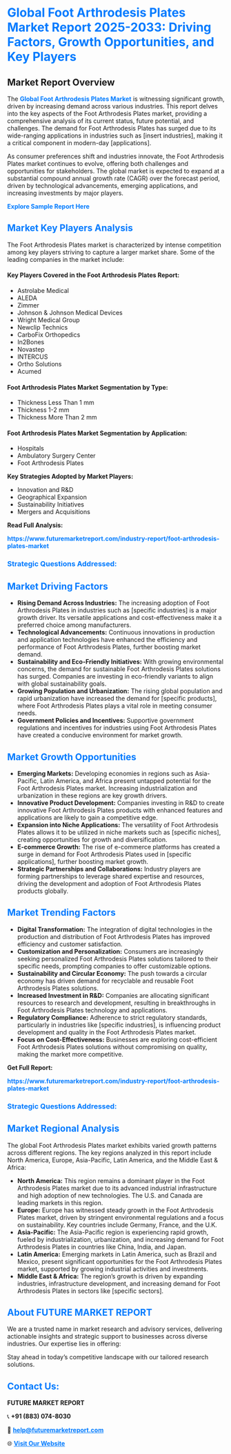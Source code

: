 <h1 style="color: #007BFF;">Global Foot Arthrodesis Plates Market Report 2025-2033: Driving Factors, Growth Opportunities, and Key Players</h1>

<section id="overview">
<h2>Market Report Overview</h2>
<p>The <a href="https://www.futuremarketreport.com/industry-report/foot-arthrodesis-plates-market" style="color: #007BFF; text-decoration: none;"><strong>Global Foot Arthrodesis Plates Market</strong></a> is witnessing significant growth, driven by increasing demand across various industries. This report delves into the key aspects of the Foot Arthrodesis Plates market, providing a comprehensive analysis of its current status, future potential, and challenges. The demand for Foot Arthrodesis Plates has surged due to its wide-ranging applications in industries such as [insert industries], making it a critical component in modern-day [applications].</p>
<p>As consumer preferences shift and industries innovate, the Foot Arthrodesis Plates market continues to evolve, offering both challenges and opportunities for stakeholders. The global market is expected to expand at a substantial compound annual growth rate (CAGR) over the forecast period, driven by technological advancements, emerging applications, and increasing investments by major players.</p>
</section>

<section id="overview">
<p><a href="https://www.futuremarketreport.com/request-sample/reportId=126867" style="color: #007BFF; text-decoration: none;"><strong>Explore Sample Report Here</strong></a></p>
</section>

<section id="key-players">
<h2 style="color: #007BFF;">Market Key Players Analysis</h2>
<p>The Foot Arthrodesis Plates market is characterized by intense competition among key players striving to capture a larger market share. Some of the leading companies in the market include:</p>
<h4>Key Players Covered in the Foot Arthrodesis Plates Report:</h4>
<ul><li>Astrolabe Medical</li><li>ALEDA</li><li>Zimmer</li><li>Johnson &amp; Johnson Medical Devices</li><li>Wright Medical Group</li><li>Newclip Technics</li><li>CarboFix Orthopedics</li><li>In2Bones</li><li>Novastep</li><li>INTERCUS</li><li>Ortho Solutions</li><li>Acumed</li></ul>
<h4>Foot Arthrodesis Plates Market Segmentation by Type:</h4>
<ul><li>Thickness Less Than 1 mm</li><li>Thickness 1-2 mm</li><li>Thickness More Than 2 mm</li></ul>

<h4>Foot Arthrodesis Plates Market Segmentation by Application:</h4>
<ul><li>Hospitals</li><li>Ambulatory Surgery Center</li><li>Foot Arthrodesis Plates</li></ul>
<p><strong>Key Strategies Adopted by Market Players:</strong></p>
<ul>
<li>Innovation and R&D</li>
<li>Geographical Expansion</li>
<li>Sustainability Initiatives</li>
<li>Mergers and Acquisitions</li>
</ul>
</section>

<section>
<p><strong>Read Full Analysis: </strong></p><a href="https://www.futuremarketreport.com/industry-report/foot-arthrodesis-plates-market" style="color: #007BFF; text-decoration: none;"><strong>https://www.futuremarketreport.com/industry-report/foot-arthrodesis-plates-market</strong></a>
<h3 style="color: #007BFF;">Strategic Questions Addressed:</h3>
</section>

<section id="driving-factors">
<h2 style="color: #007BFF;">Market Driving Factors</h2>
<ul>
<li><strong>Rising Demand Across Industries:</strong> The increasing adoption of Foot Arthrodesis Plates in industries such as [specific industries] is a major growth driver. Its versatile applications and cost-effectiveness make it a preferred choice among manufacturers.</li>
<li><strong>Technological Advancements:</strong> Continuous innovations in production and application technologies have enhanced the efficiency and performance of Foot Arthrodesis Plates, further boosting market demand.</li>
<li><strong>Sustainability and Eco-Friendly Initiatives:</strong> With growing environmental concerns, the demand for sustainable Foot Arthrodesis Plates solutions has surged. Companies are investing in eco-friendly variants to align with global sustainability goals.</li>
<li><strong>Growing Population and Urbanization:</strong> The rising global population and rapid urbanization have increased the demand for [specific products], where Foot Arthrodesis Plates plays a vital role in meeting consumer needs.</li>
<li><strong>Government Policies and Incentives:</strong> Supportive government regulations and incentives for industries using Foot Arthrodesis Plates have created a conducive environment for market growth.</li>
</ul>
</section>

<section id="growth-opportunities">
<h2 style="color: #007BFF;">Market Growth Opportunities</h2>
<ul>
<li><strong>Emerging Markets:</strong> Developing economies in regions such as Asia-Pacific, Latin America, and Africa present untapped potential for the Foot Arthrodesis Plates market. Increasing industrialization and urbanization in these regions are key growth drivers.</li>
<li><strong>Innovative Product Development:</strong> Companies investing in R&D to create innovative Foot Arthrodesis Plates products with enhanced features and applications are likely to gain a competitive edge.</li>
<li><strong>Expansion into Niche Applications:</strong> The versatility of Foot Arthrodesis Plates allows it to be utilized in niche markets such as [specific niches], creating opportunities for growth and diversification.</li>
<li><strong>E-commerce Growth:</strong> The rise of e-commerce platforms has created a surge in demand for Foot Arthrodesis Plates used in [specific applications], further boosting market growth.</li>
<li><strong>Strategic Partnerships and Collaborations:</strong> Industry players are forming partnerships to leverage shared expertise and resources, driving the development and adoption of Foot Arthrodesis Plates products globally.</li>
</ul>
</section>

<section id="trending-factors">
<h2 style="color: #007BFF;">Market Trending Factors</h2>
<ul>
<li><strong>Digital Transformation:</strong> The integration of digital technologies in the production and distribution of Foot Arthrodesis Plates has improved efficiency and customer satisfaction.</li>
<li><strong>Customization and Personalization:</strong> Consumers are increasingly seeking personalized Foot Arthrodesis Plates solutions tailored to their specific needs, prompting companies to offer customizable options.</li>
<li><strong>Sustainability and Circular Economy:</strong> The push towards a circular economy has driven demand for recyclable and reusable Foot Arthrodesis Plates solutions.</li>
<li><strong>Increased Investment in R&D:</strong> Companies are allocating significant resources to research and development, resulting in breakthroughs in Foot Arthrodesis Plates technology and applications.</li>
<li><strong>Regulatory Compliance:</strong> Adherence to strict regulatory standards, particularly in industries like [specific industries], is influencing product development and quality in the Foot Arthrodesis Plates market.</li>
<li><strong>Focus on Cost-Effectiveness:</strong> Businesses are exploring cost-efficient Foot Arthrodesis Plates solutions without compromising on quality, making the market more competitive.</li>
</ul>
</section>

<section>
<p><strong>Get Full Report: </strong></p><a href="https://www.futuremarketreport.com/industry-report/foot-arthrodesis-plates-market" style="color: #007BFF; text-decoration: none;"><strong>https://www.futuremarketreport.com/industry-report/foot-arthrodesis-plates-market</strong></a>
<h3 style="color: #007BFF;">Strategic Questions Addressed:</h3>
</section>


<section id="regional-analysis">
<h2 style="color: #007BFF;">Market Regional Analysis</h2>
<p>The global Foot Arthrodesis Plates market exhibits varied growth patterns across different regions. The key regions analyzed in this report include North America, Europe, Asia-Pacific, Latin America, and the Middle East & Africa:</p>
<ul>
<li><strong>North America:</strong> This region remains a dominant player in the Foot Arthrodesis Plates market due to its advanced industrial infrastructure and high adoption of new technologies. The U.S. and Canada are leading markets in this region.</li>
<li><strong>Europe:</strong> Europe has witnessed steady growth in the Foot Arthrodesis Plates market, driven by stringent environmental regulations and a focus on sustainability. Key countries include Germany, France, and the U.K.</li>
<li><strong>Asia-Pacific:</strong> The Asia-Pacific region is experiencing rapid growth, fueled by industrialization, urbanization, and increasing demand for Foot Arthrodesis Plates in countries like China, India, and Japan.</li>
<li><strong>Latin America:</strong> Emerging markets in Latin America, such as Brazil and Mexico, present significant opportunities for the Foot Arthrodesis Plates market, supported by growing industrial activities and investments.</li>
<li><strong>Middle East & Africa:</strong> The region’s growth is driven by expanding industries, infrastructure development, and increasing demand for Foot Arthrodesis Plates in sectors like [specific sectors].</li>
</ul>
</section>

<footer>
<h2 style="color: #007BFF;">About FUTURE MARKET REPORT</h2>
<p>We are a trusted name in market research and advisory services, delivering actionable insights and strategic support to businesses across diverse industries. Our expertise lies in offering:</p>

<p>Stay ahead in today’s competitive landscape with our tailored research solutions.</p>

<h2 style="color: #007BFF;">Contact Us:</h2>
<p><strong>FUTURE MARKET REPORT</strong></p>
<p>📞 <strong>+91 (883) 074-8030</strong></p>
<p>📧 <strong><a href="mailto:help@futuremarketreport.com" style="color: #007BFF;">help@futuremarketreport.com</a></strong></p>
<p>🌐 <strong><a href="https://www.futuremarketreport.com/" style="color: #007BFF;">Visit Our Website</a></strong></p>
</footer>